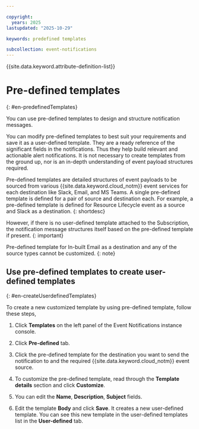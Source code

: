 ```yaml
---

copyright:
  years: 2025
lastupdated: "2025-10-29"

keywords: predefined templates

subcollection: event-notifications
---
```

{{site.data.keyword.attribute-definition-list}}

# Pre-defined templates
{: #en-predefinedTemplates}

You can use pre-defined templates to design and structure notification messages.

You can modify pre-defined templates to best suit your requirements and save it as a user-defined template. They are a ready reference of the significant fields in the notifications. Thus they help build relevant and actionable alert notifications. It is not necessary to create templates from the ground up, nor is an in-depth understanding of event payload structures required.

Pre-defined templates are detailed structures of event payloads to be sourced from various {{site.data.keyword.cloud_notm}} event services for each destination like Slack, Email, and MS Teams. A single pre-defined template is defined for a pair of source and destination each. For example, a pre-defined template is defined for Resource Lifecycle event as a source and Slack as a destination.
{: shortdesc}

However, if there is no user-defined template attached to the Subscription, the notification message structures itself based on the pre-defined template if present.
{: important}

Pre-defined template for In-built Email as a destination and any of the source types cannot be customized.
{: note}

## Use pre-defined templates to create user-defined templates
{: #en-createUserdefinedTemplates}

To create a new customized template by using pre-defined template, follow these steps,

1. Click **Templates** on the left panel of the Event Notifications instance console.

1. Click **Pre-defined** tab.

1. Click the pre-defined template for the destination you want to send the notification to and the required {{site.data.keyword.cloud_notm}} event source.

1. To customize the pre-defined template, read through the **Template details** section and click **Customize**.

1. You can edit the **Name**, **Description**, **Subject** fields.

1. Edit the template **Body** and click **Save**. It creates a new user-defined template. You can see this new template in the user-defined templates list in the **User-defined** tab.
